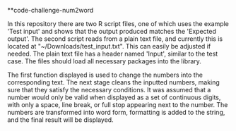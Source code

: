 **code-challenge-num2word

In this repository there are two R script files, one of which uses the example 'Test input' and shows that the output produced matches the 'Expected output'. The second script reads from a plain text file, and currently this is located at "~/Downloads/test_input.txt". This can easily be adjusted if needed. The plain text file has a header named 'Input', similar to the test case. The files should load all necessary packages into the library.

The first function displayed is used to change the numbers into the corresponding text. The next stage cleans the inputted numbers, making sure that they satisfy the necessary conditions. It was assumed that a number would only be valid when displayed as a set of continuous digits, with only a space, line break, or full stop appearing next to the number. The numbers are transformed into word form, formatting is added to the string, and the final result will be displayed.


